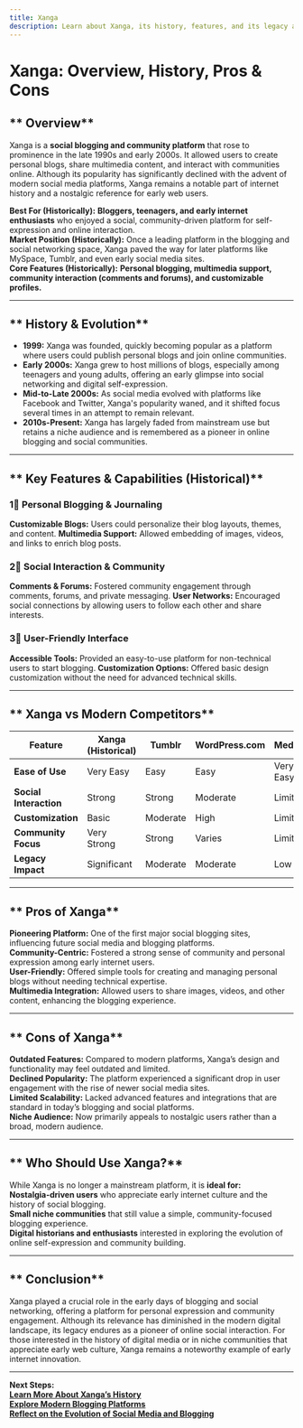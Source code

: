 ```yaml
---
title: Xanga
description: Learn about Xanga, its history, features, and its legacy as one of the early social blogging platforms.
---
```


# **Xanga: Overview, History, Pros & Cons**

## ** Overview**  
Xanga is a **social blogging and community platform** that rose to prominence in the late 1990s and early 2000s. It allowed users to create personal blogs, share multimedia content, and interact with communities online. Although its popularity has significantly declined with the advent of modern social media platforms, Xanga remains a notable part of internet history and a nostalgic reference for early web users.

 **Best For (Historically):** **Bloggers, teenagers, and early internet enthusiasts** who enjoyed a social, community-driven platform for self-expression and online interaction.  
 **Market Position (Historically):** Once a leading platform in the blogging and social networking space, Xanga paved the way for later platforms like MySpace, Tumblr, and even early social media sites.  
 **Core Features (Historically):** **Personal blogging, multimedia support, community interaction (comments and forums), and customizable profiles.**

---

## ** History & Evolution**  
- **1999:** Xanga was founded, quickly becoming popular as a platform where users could publish personal blogs and join online communities.
- **Early 2000s:** Xanga grew to host millions of blogs, especially among teenagers and young adults, offering an early glimpse into social networking and digital self-expression.
- **Mid-to-Late 2000s:** As social media evolved with platforms like Facebook and Twitter, Xanga's popularity waned, and it shifted focus several times in an attempt to remain relevant.
- **2010s-Present:** Xanga has largely faded from mainstream use but retains a niche audience and is remembered as a pioneer in online blogging and social communities.

---

## ** Key Features & Capabilities (Historical)**

### **1⃣ Personal Blogging & Journaling**
 **Customizable Blogs:** Users could personalize their blog layouts, themes, and content.
 **Multimedia Support:** Allowed embedding of images, videos, and links to enrich blog posts.

### **2⃣ Social Interaction & Community**
 **Comments & Forums:** Fostered community engagement through comments, forums, and private messaging.
 **User Networks:** Encouraged social connections by allowing users to follow each other and share interests.

### **3⃣ User-Friendly Interface**
 **Accessible Tools:** Provided an easy-to-use platform for non-technical users to start blogging.
 **Customization Options:** Offered basic design customization without the need for advanced technical skills.

---

## ** Xanga vs Modern Competitors**

| Feature                 | Xanga (Historical) | Tumblr         | WordPress.com   | Medium         |
|-------------------------|--------------------|----------------|-----------------|----------------|
| **Ease of Use**         |  Very Easy       |  Easy        |  Easy         |  Very Easy   |
| **Social Interaction**  |  Strong          |  Strong      |  Moderate     |  Limited     |
| **Customization**       |  Basic           |  Moderate    |  High         |  Limited     |
| **Community Focus**     |  Very Strong     |  Strong      |  Varies       |  Limited     |
| **Legacy Impact**       |  Significant     |  Moderate    |  Moderate     |  Low         |

---

## ** Pros of Xanga**  
 **Pioneering Platform:** One of the first major social blogging sites, influencing future social media and blogging platforms.  
 **Community-Centric:** Fostered a strong sense of community and personal expression among early internet users.  
 **User-Friendly:** Offered simple tools for creating and managing personal blogs without needing technical expertise.  
 **Multimedia Integration:** Allowed users to share images, videos, and other content, enhancing the blogging experience.

---

## ** Cons of Xanga**  
 **Outdated Features:** Compared to modern platforms, Xanga’s design and functionality may feel outdated and limited.  
 **Declined Popularity:** The platform experienced a significant drop in user engagement with the rise of newer social media sites.  
 **Limited Scalability:** Lacked advanced features and integrations that are standard in today’s blogging and social platforms.  
 **Niche Audience:** Now primarily appeals to nostalgic users rather than a broad, modern audience.

---

## ** Who Should Use Xanga?**  
While Xanga is no longer a mainstream platform, it is **ideal for:**  
 **Nostalgia-driven users** who appreciate early internet culture and the history of social blogging.  
 **Small niche communities** that still value a simple, community-focused blogging experience.  
 **Digital historians and enthusiasts** interested in exploring the evolution of online self-expression and community building.

---

## ** Conclusion**  
Xanga played a crucial role in the early days of blogging and social networking, offering a platform for personal expression and community engagement. Although its relevance has diminished in the modern digital landscape, its legacy endures as a pioneer of online social interaction. For those interested in the history of digital media or in niche communities that appreciate early web culture, Xanga remains a noteworthy example of early internet innovation.

---

 **Next Steps:**  
 **[Learn More About Xanga’s History](https://en.wikipedia.org/wiki/Xanga)**  
 **[Explore Modern Blogging Platforms](#)**  
 **[Reflect on the Evolution of Social Media and Blogging](#)**
